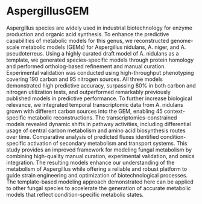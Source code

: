 # AspergillusGEM

Aspergillus species are widely used in industrial biotechnology for enzyme production and organic acid synthesis. To enhance the predictive capabilities of metabolic models for this genus, we reconstructed genome-scale metabolic models (GEMs) for Aspergillus nidulans, A. niger, and A. pseudoterreus. Using a highly curated draft model of A. nidulans as a template, we generated species-specific models through protein homology and performed ortholog-based refinement and manual curation. Experimental validation was conducted using high-throughput phenotyping covering 190 carbon and 95 nitrogen sources. All three models demonstrated high predictive accuracy, surpassing 80% in both carbon and nitrogen utilization tests, and outperformed remarkably previously published models in predictive performance. To further increase biological relevance, we integrated temporal transcriptomic data from A. nidulans grown with different carbon sources into the GEM, enabling 45 context-specific metabolic reconstructions. The transcriptomics-constrained models revealed dynamic shifts in pathway activities, including differential usage of central carbon metabolism and amino acid biosynthesis routes over time. Comparative analysis of predicted fluxes identified condition-specific activation of secondary metabolism and transport systems. This study provides an improved framework for modeling fungal metabolism by combining high-quality manual curation, experimental validation, and omics integration. The resulting models enhance our understanding of the metabolism of Aspergillus while offering a reliable and robust platform to guide strain engineering and optimization of biotechnological processes. The template-based modeling approach demonstrated here can be applied to other fungal species to accelerate the generation of accurate metabolic models that reflect condition-specific metabolic states.
